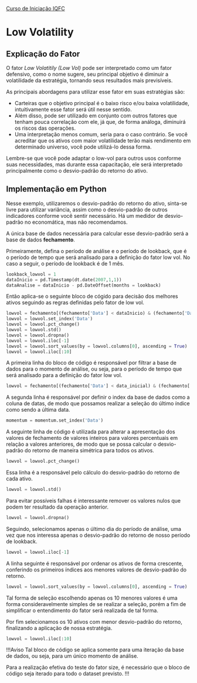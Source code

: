 <a href="/TraineeIQFC/site/home.html">Curso de Iniciação IQFC</a>

Low Volatility
==============

Explicação do Fator
-------------------

O fator *Low Volatitily (Low Vol)* pode ser interpretado como um fator defensivo, como o nome sugere, seu principal objetivo é diminuir a volatilidade da estratégia, tornando seus resultados mais previsíveis.

As principais abordagens para utilizar esse fator em suas estratégias são:

* Carteiras que o objetivo principal é o baixo risco e/ou baixa volatilidade, intuitivamente esse fator será útil nesse sentido.
* Além disso, pode ser utilizado em conjunto com outros fatores que tenham pouca correlação com ele, já que, de forma análoga, diminuirá os riscos das operações.
* Uma interpretação menos comum, seria para o caso contrário. Se você acreditar que os ativos com maior volatilidade terão mais rendimento em determinado universo, você pode utilizá-lo dessa forma.

Lembre-se que você pode adaptar o low-vol para outros usos conforme suas necessidades, mas durante essa capacitação, ele será interpretado principalmente como o desvio-padrão do retorno do ativo.

Implementação em Python
-----------------------

Nesse exemplo, utilizaremos o desvio-padrão do retorno do ativo, sinta-se livre para utilizar variância, assim como o desvio-padrão de outros indicadores conforme você sentir necessário. Há um medidor de desvio-padrão no economática, mas não recomendamos.

A única base de dados necessária para calcular esse desvio-padrão será a base de dados **fechamento**.

Primeiramente, defina o período de análise e o período de lookback, que é o período de tempo que será analisado para a definição do fator low vol. No caso a seguir, o período de lookback é de 1 mês.

```python
lookback_lowvol = 1
dataInicio = pd.Timestamp(dt.date(2007,1,1))
dataAnalise = dataInicio - pd.DateOffset(months = lookback)
```

Então aplica-se o seguinte bloco de cógido para decisão dos melhores ativos seguindo as regras definidas pelo fator de low vol. 

```python
lowvol = fechamento[(fechamento['Data'] < dataInicio) & (fechamento['Data'] >= dataAnalise)]
lowvol = lowvol.set_index('Data')
lowvol = lowvol.pct_change()
lowvol = lowvol.std()
lowvol = lowvol.dropna()
lowvol = lowvol.iloc[-1]
lowvol = lowvol.sort_values(by = lowvol.columns[0], ascending = True)
lowvol = lowvol.iloc[:10]
```

A primeira linha do bloco de código é responsável por filtrar a base de dados para o momento de análise, ou seja, para o período de tempo que será analisado para a definição do fator low vol.
```python
lowvol = fechamento[(fechamento['Data'] < data_inicial) & (fechamento['Data'] >= dataAnalise)]
```

A segunda linha é responsável por definir o index da base de dados como a coluna de datas, de modo que possamos realizar a seleção do último índice como sendo a última data.
```python
momentum = momentum.set_index('Data')
```

A seguinte linha de código é utilizada para alterar a apresentação dos valores de fechamento de valores inteiros para valores percentuais em relação a valores anteriores, de modo que se possa calcular o desvio-padrão do retorno de maneira simétrica para todos os ativos.
```python
lowvol = lowvol.pct_change()
```

Essa linha é a responsável pelo cálculo do desvio-padrão do retorno de cada ativo.
```python
lowvol = lowvol.std()
```
Para evitar possíveis falhas é interessante remover os valores nulos que podem ter resultado da operação anterior.
```python
lowvol = lowvol.dropna()
```

Seguindo, selecionamos apenas o último dia do período de análise, uma vez que nos interessa apenas o desvio-padrão do retorno de nosso período de lookback.
```python
lowvol = lowvol.iloc[-1]
```

A linha seguinte é responsável por ordenar os ativos de forma crescente, conferindo os primeiros índices aos menores valores de desvio-padrão do retorno.
```python
lowvol = lowvol.sort_values(by = lowvol.columns[0], ascending = True)
```

Tal forma de seleção escolhendo apenas os 10 menores valores é uma forma consideravelmente simples de se realizar a seleção, porém a fim de simplificar o entendimento do fator será realizada de tal forma.

Por fim selecionamos os 10 ativos com menor desvio-padrão do retorno, finalizando a aplicação de nossa estratégia.
```python
lowvol = lowvol.iloc[:10]
```

!!!Aviso
Tal bloco de código se aplica somente para uma iteração da base de dados, ou seja, para um único momento de análise. 

Para a realização efetiva do teste do fator size, é necessário que o bloco de código seja iterado para todo o dataset previsto.
!!!


